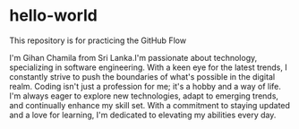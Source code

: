 # hello-world
This repository is for practicing the GitHub Flow

I'm Gihan Chamila from Sri Lanka.I'm passionate about technology, specializing in software engineering. With a keen eye for the latest trends, I constantly strive to push the boundaries of what's possible in the digital realm. Coding isn't just a profession for me; it's a hobby and a way of life. I'm always eager to explore new technologies, adapt to emerging trends, and continually enhance my skill set. With a commitment to staying updated and a love for learning, I'm dedicated to elevating my abilities every day.
